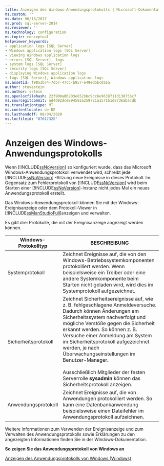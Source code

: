 ```yaml
---
title: Anzeigen des Windows-Anwendungsprotokolls | Microsoft-Dokumentation
ms.custom: ''
ms.date: 06/13/2017
ms.prod: sql-server-2014
ms.reviewer: ''
ms.technology: configuration
ms.topic: conceptual
helpviewer_keywords:
- application logs [SQL Server]
- Windows application logs [SQL Server]
- viewing Windows application logs
- errors [SQL Server], logs
- system logs [SQL Server]
- security logs [SQL Server]
- displaying Windows application logs
- logs [SQL Server], Windows application logs
ms.assetid: f9853b74-7db7-47cc-b957-e49ed5bc0a1a
author: stevestein
ms.author: sstein
ms.openlocfilehash: 22f900a0b203e652bbc9cc6e9638711d138756c7
ms.sourcegitcommit: ad4d92dce894592a259721a1571b1d8736abacdb
ms.translationtype: MT
ms.contentlocale: de-DE
ms.lasthandoff: 08/04/2020
ms.locfileid: "87617328"
---
```

# <a name="viewing-the-windows-application-log"></a>Anzeigen des Windows-Anwendungsprotokolls
  Wenn [!INCLUDE[ssNoVersion](../../includes/ssnoversion-md.md)] so konfiguriert wurde, dass das Microsoft Windows-Anwendungsprotokoll verwendet wird, schreibt jede [!INCLUDE[ssNoVersion](../../includes/ssnoversion-md.md)] -Sitzung neue Ereignisse in dieses Protokoll. Im Gegensatz zum Fehlerprotokoll von [!INCLUDE[ssNoVersion](../../includes/ssnoversion-md.md)] wird beim Starten einer [!INCLUDE[ssNoVersion](../../includes/ssnoversion-md.md)]-Instanz nicht jedes Mal ein neues Anwendungsprotokoll erstellt.  
  
 Das Windows-Anwendungsprotokoll können Sie mit der Windows-Ereignisanzeige oder dem Protokoll-Viewer in [!INCLUDE[ssManStudioFull](../../includes/ssmanstudiofull-md.md)]anzeigen und verwalten.  
  
 Es gibt drei Protokolle, die mit der Ereignisanzeige angezeigt werden können.  
  
|Windows-Protokolltyp|BESCHREIBUNG|  
|----------------------|-----------------|  
|Systemprotokoll|Zeichnet Ereignisse auf, die von den Windows-Betriebssystemkomponenten protokolliert werden. Wenn beispielsweise ein Treiber oder eine andere Systemkomponente beim Starten nicht geladen wird, wird dies im Systemprotokoll aufgezeichnet.|  
|Sicherheitsprotokoll|Zeichnet Sicherheitsereignisse auf, wie z. B. fehlgeschlagene Anmeldeversuche. Dadurch können Änderungen am Sicherheitssystem nachverfolgt und mögliche Verstöße gegen die Sicherheit erkannt werden. So können z. B. Versuche einer Anmeldung am System im Sicherheitsprotokoll aufgezeichnet werden, je nach Überwachungseinstellungen im Benutzer-Manager.<br /><br /> Ausschließlich Mitglieder der festen Serverrolle **sysadmin** können das Sicherheitsprotokoll anzeigen.|  
|Anwendungsprotokoll|Zeichnet Ereignisse auf, die von Anwendungen protokolliert werden. So kann eine Datenbankanwendung beispielsweise einen Dateifehler im Anwendungsprotokoll aufzeichnen.|  
  
 Weitere Informationen zum Verwenden der Ereignisanzeige und zum Verwalten des Anwendungsprotokolls sowie Erklärungen zu den angezeigten Informationen finden Sie in der Windows-Dokumentation.  
  
 **So zeigen Sie das Anwendungsprotokoll von Windows an**  
  
 [Anzeigen des Anwendungsprotokolls von Windows &#40;Windows&#41;](../../relational-databases/performance/view-the-windows-application-log-windows-10.md)  
  
  
